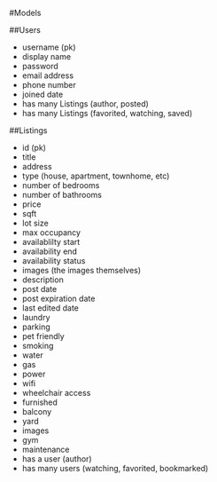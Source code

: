 #Models

##Users
  - username (pk)
  - display name
  - password
  - email address
  - phone number
  - joined date
  - has many Listings (author, posted)
  - has many Listings (favorited, watching, saved)
  
##Listings
  - id (pk)
  - title
  - address
  - type (house, apartment, townhome, etc)
  - number of bedrooms
  - number of bathrooms
  - price
  - sqft
  - lot size
  - max occupancy
  - availablilty start
  - availability end
  - availability status
  - images (the images themselves)
  - description
  - post date
  - post expiration date
  - last edited date
  - laundry
  - parking
  - pet friendly
  - smoking
  - water
  - gas
  - power
  - wifi
  - wheelchair access
  - furnished
  - balcony
  - yard
  - images
  - gym
  - maintenance
  - has a user (author)
  - has many users (watching, favorited, bookmarked)
